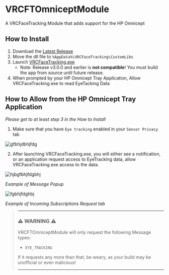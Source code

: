 # VRCFTOmniceptModule
A VRCFaceTracking Module that adds support for the HP Omnicept


## How to Install

1) Download the [Latest Release](https://github.com/200Tigersbloxed/VRCFTOmniceptModule/releases/latest/download/VRCFTOmniceptModule.dll)
2) Move the dll file to `%AppData%\VRCFaceTracking\CustomLibs`
3) Launch [VRCFaceTracking.exe](https://github.com/benaclejames/VRCFaceTracking/releases/latest/download/VRCFaceTracking.exe)
    + Note: Release v3.0.0 and earlier is **not compatible**! You must build the app from source until future release.
4) When prompted by your HP Omnicept Tray Application, Allow VRCFaceTracking.exe to read EyeTacking Data

## How to Allow from the HP Omnicept Tray Application

*Please get to at least step 3 in the How to Install*

1) Make sure that you have `Eye tracking` enabled in your `Sensor Privacy` tab

![gfbhjdbhjfdg](https://user-images.githubusercontent.com/45884377/166843299-26f9ca52-d47c-47c0-97a3-9393752a7fd7.PNG)

2) After launching VRCFaceTracking.exe, you will either see a notification, or an application request access to EyeTracking data, allow VRCFaceTracking.exe access to the data.

![hjbgfbhjfdgbhj](https://user-images.githubusercontent.com/45884377/166843378-75017d66-18cf-4bb7-891f-c5fcccc0f860.PNG)

*Example of Message Popup*

![fgbhjfdghbj](https://user-images.githubusercontent.com/45884377/166843819-6e03ae5b-bba5-4ba9-a294-268b983b4101.jpg)

*Example of Incoming Subscriptions Request tab*

> ___
> ### ⚠️ WARNING ⚠️
> VRCFTOmniceptModule will only request the following Message types:
> 
> + `EYE_TRACKING`
> 
> If it requests any more than that, be weary, as your build may be unofficial or even malicious!
> ___
